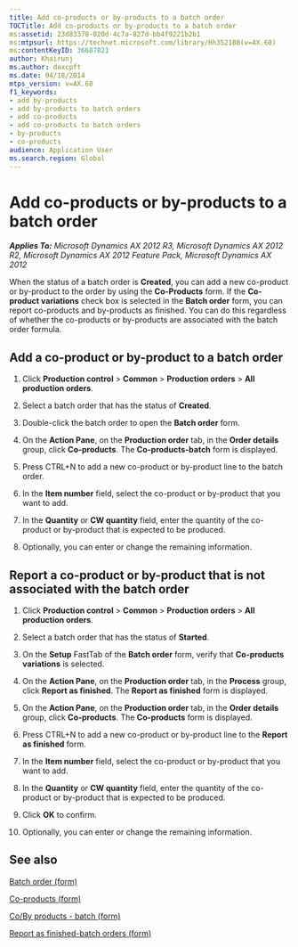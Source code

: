 ```yaml
---
title: Add co-products or by-products to a batch order
TOCTitle: Add co-products or by-products to a batch order
ms:assetid: 23d83378-020d-4c7a-827d-bb4f9221b2b1
ms:mtpsurl: https://technet.microsoft.com/library/Hh352188(v=AX.60)
ms:contentKeyID: 36687821
author: Khairunj
ms.author: daxcpft
ms.date: 04/18/2014
mtps_version: v=AX.60
f1_keywords:
- add by-products
- add by-products to batch orders
- add co-products
- add co-products to batch orders
- by-products
- co-products
audience: Application User
ms.search.region: Global
---
```


# Add co-products or by-products to a batch order 


_**Applies To:** Microsoft Dynamics AX 2012 R3, Microsoft Dynamics AX 2012 R2, Microsoft Dynamics AX 2012 Feature Pack, Microsoft Dynamics AX 2012_

When the status of a batch order is **Created**, you can add a new co-product or by-product to the order by using the **Co-Products** form. If the **Co-product variations** check box is selected in the **Batch order** form, you can report co-products and by-products as finished. You can do this regardless of whether the co-products or by-products are associated with the batch order formula.

## Add a co-product or by-product to a batch order

1.  Click **Production control** \> **Common** \> **Production orders** \> **All production orders**.

2.  Select a batch order that has the status of **Created**.

3.  Double-click the batch order to open the **Batch order** form.

4.  On the **Action Pane**, on the **Production order** tab, in the **Order details** group, click **Co-products**. The **Co-products-batch** form is displayed.

5.  Press CTRL+N to add a new co-product or by-product line to the batch order.

6.  In the **Item number** field, select the co-product or by-product that you want to add.

7.  In the **Quantity** or **CW quantity** field, enter the quantity of the co-product or by-product that is expected to be produced.

8.  Optionally, you can enter or change the remaining information.

## Report a co-product or by-product that is not associated with the batch order

1.  Click **Production control** \> **Common** \> **Production orders** \> **All production orders**.

2.  Select a batch order that has the status of **Started**.

3.  On the **Setup** FastTab of the **Batch order** form, verify that **Co-products variations** is selected.

4.  On the **Action Pane**, on the **Production order** tab, in the **Process** group, click **Report as finished**. The **Report as finished** form is displayed.

5.  On the **Action Pane**, on the **Production order** tab, in the **Order details** group, click **Co-products**. The **Co-products** form is displayed.

6.  Press CTRL+N to add a new co-product or by-product line to the **Report as finished** form.

7.  In the **Item number** field, select the co-product or by-product that you want to add.

8.  In the **Quantity** or **CW quantity** field, enter the quantity of the co-product or by-product that is expected to be produced.

9.  Click **OK** to confirm.

10. Optionally, you can enter or change the remaining information.

## See also

[Batch order (form)](https://technet.microsoft.com/library/hh352323\(v=ax.60\))

[Co-products (form)](https://technet.microsoft.com/library/hh328754\(v=ax.60\))

[Co/By products - batch (form)](https://technet.microsoft.com/library/hh328643\(v=ax.60\))

[Report as finished-batch orders (form)](https://technet.microsoft.com/library/hh328602\(v=ax.60\))

  


